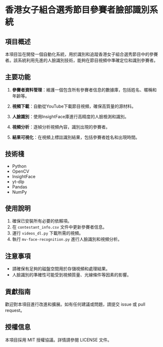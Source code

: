 # 香港女子組合選秀節目參賽者臉部識別系統

## 項目概述

本項目旨在開發一個自動化系統，用於識別和追蹤香港女子組合選秀節目中的參賽者。該系統利用先進的人臉識別技術，能夠在節目視頻中準確定位和識別參賽者。

## 主要功能

1. **參賽者資料管理**：維護一個包含所有參賽者信息的數據庫，包括姓名、暱稱和年齡等。

2. **視頻下載**：自動從YouTube下載節目視頻，確保高質量的源材料。

3. **人臉識別**：使用InsightFace庫進行高精度的人臉檢測和識別。

4. **視頻分析**：逐幀分析視頻內容，識別出現的參賽者。

5. **結果可視化**：在視頻上標註識別結果，包括參賽者姓名和出現時間。

## 技術棧

- Python
- OpenCV
- InsightFace
- yt-dlp
- Pandas
- NumPy

## 使用說明

1. 確保已安裝所有必要的依賴項。
2. 在 `contestant_info.csv` 文件中更新參賽者信息。
3. 運行 `videos_dl.py` 下載所需的視頻。
4. 執行 `mv-face-recognition.py` 進行人臉識別和視頻分析。

## 注意事項

- 請確保有足夠的磁盤空間用於存儲視頻和處理結果。
- 人臉識別的準確性可能受到視頻質量、光線條件等因素的影響。

## 貢獻指南

歡迎對本項目進行改進和擴展。如有任何建議或問題，請提交 issue 或 pull request。

## 授權信息

本項目採用 MIT 授權協議。詳情請參閱 LICENSE 文件。
